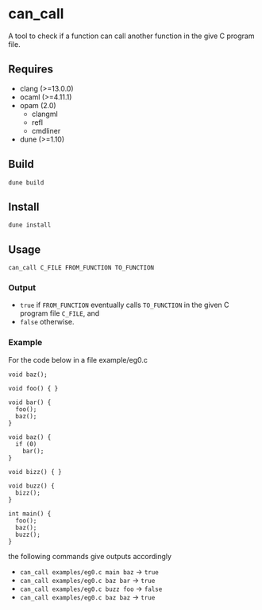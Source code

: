 # can_call

A tool to check if a function can call another function in the give C program file.

## Requires

* clang (>=13.0.0)
* ocaml (>=4.11.1)
* opam (2.0)
    * clangml
    * refl
    * cmdliner
* dune (>=1.10)


## Build

```
dune build
```

## Install

```
dune install
```

## Usage

```
can_call C_FILE FROM_FUNCTION TO_FUNCTION
```

### Output

* `true` if `FROM_FUNCTION` eventually calls `TO_FUNCTION` in the given C program file `C_FILE`, and
* `false` otherwise.

### Example

For the code below in a file example/eg0.c

```
void baz();
 
void foo() { }
 
void bar() {
  foo();
  baz();
}
 
void baz() {
  if (0)
    bar();
}
 
void bizz() { }
 
void buzz() {
  bizz();
}
 
int main() {
  foo();
  baz();
  buzz();
}
```

the following commands give outputs accordingly

    
* `can_call examples/eg0.c main baz` -> `true`
* `can_call examples/eg0.c baz bar` -> `true`
* `can_call examples/eg0.c buzz foo` -> `false`
* `can_call examples/eg0.c baz baz` -> `true`


